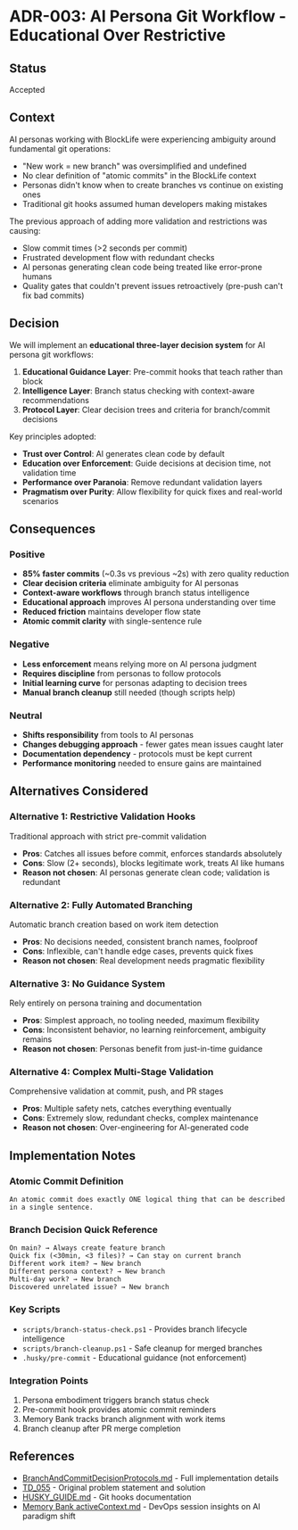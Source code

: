 # ADR-003: AI Persona Git Workflow - Educational Over Restrictive

## Status
Accepted

## Context
AI personas working with BlockLife were experiencing ambiguity around fundamental git operations:
- "New work = new branch" was oversimplified and undefined
- No clear definition of "atomic commits" in the BlockLife context
- Personas didn't know when to create branches vs continue on existing ones
- Traditional git hooks assumed human developers making mistakes

The previous approach of adding more validation and restrictions was causing:
- Slow commit times (>2 seconds per commit)
- Frustrated development flow with redundant checks
- AI personas generating clean code being treated like error-prone humans
- Quality gates that couldn't prevent issues retroactively (pre-push can't fix bad commits)

## Decision
We will implement an **educational three-layer decision system** for AI persona git workflows:

1. **Educational Guidance Layer**: Pre-commit hooks that teach rather than block
2. **Intelligence Layer**: Branch status checking with context-aware recommendations
3. **Protocol Layer**: Clear decision trees and criteria for branch/commit decisions

Key principles adopted:
- **Trust over Control**: AI generates clean code by default
- **Education over Enforcement**: Guide decisions at decision time, not validation time
- **Performance over Paranoia**: Remove redundant validation layers
- **Pragmatism over Purity**: Allow flexibility for quick fixes and real-world scenarios

## Consequences

### Positive
- **85% faster commits** (~0.3s vs previous ~2s) with zero quality reduction
- **Clear decision criteria** eliminate ambiguity for AI personas
- **Context-aware workflows** through branch status intelligence
- **Educational approach** improves AI persona understanding over time
- **Reduced friction** maintains developer flow state
- **Atomic commit clarity** with single-sentence rule

### Negative
- **Less enforcement** means relying more on AI persona judgment
- **Requires discipline** from personas to follow protocols
- **Initial learning curve** for personas adapting to decision trees
- **Manual branch cleanup** still needed (though scripts help)

### Neutral
- **Shifts responsibility** from tools to AI personas
- **Changes debugging approach** - fewer gates mean issues caught later
- **Documentation dependency** - protocols must be kept current
- **Performance monitoring** needed to ensure gains are maintained

## Alternatives Considered

### Alternative 1: Restrictive Validation Hooks
Traditional approach with strict pre-commit validation
- **Pros**: Catches all issues before commit, enforces standards absolutely
- **Cons**: Slow (2+ seconds), blocks legitimate work, treats AI like humans
- **Reason not chosen**: AI personas generate clean code; validation is redundant

### Alternative 2: Fully Automated Branching
Automatic branch creation based on work item detection
- **Pros**: No decisions needed, consistent branch names, foolproof
- **Cons**: Inflexible, can't handle edge cases, prevents quick fixes
- **Reason not chosen**: Real development needs pragmatic flexibility

### Alternative 3: No Guidance System
Rely entirely on persona training and documentation
- **Pros**: Simplest approach, no tooling needed, maximum flexibility
- **Cons**: Inconsistent behavior, no learning reinforcement, ambiguity remains
- **Reason not chosen**: Personas benefit from just-in-time guidance

### Alternative 4: Complex Multi-Stage Validation
Comprehensive validation at commit, push, and PR stages
- **Pros**: Multiple safety nets, catches everything eventually
- **Cons**: Extremely slow, redundant checks, complex maintenance
- **Reason not chosen**: Over-engineering for AI-generated code

## Implementation Notes

### Atomic Commit Definition
```
An atomic commit does exactly ONE logical thing that can be described in a single sentence.
```

### Branch Decision Quick Reference
```
On main? → Always create feature branch
Quick fix (<30min, <3 files)? → Can stay on current branch
Different work item? → New branch
Different persona context? → New branch
Multi-day work? → New branch
Discovered unrelated issue? → New branch
```

### Key Scripts
- `scripts/branch-status-check.ps1` - Provides branch lifecycle intelligence
- `scripts/branch-cleanup.ps1` - Safe cleanup for merged branches
- `.husky/pre-commit` - Educational guidance (not enforcement)

### Integration Points
1. Persona embodiment triggers branch status check
2. Pre-commit hook provides atomic commit reminders
3. Memory Bank tracks branch alignment with work items
4. Branch cleanup after PR merge completion

## References
- [BranchAndCommitDecisionProtocols.md](../../02-Design/BranchAndCommitDecisionProtocols.md) - Full implementation details
- [TD_055](../../01-Active/Backlog.md) - Original problem statement and solution
- [HUSKY_GUIDE.md](../../../scripts/HUSKY_GUIDE.md) - Git hooks documentation
- [Memory Bank activeContext.md](../../../.claude/memory-bank/activeContext.md) - DevOps session insights on AI paradigm shift